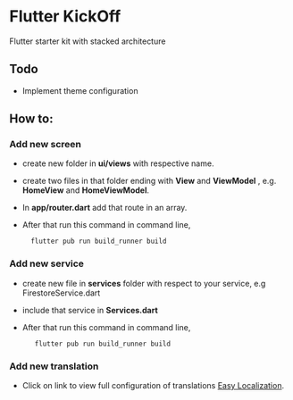 # Flutter KickOff

Flutter starter kit with stacked architecture

## Todo
- Implement theme configuration

## How to:

### **Add new screen**
- create new folder in **ui/views** with respective name.

- create two files in that folder ending with **View** and **ViewModel** , e.g. **HomeView** and **HomeViewModel**.

- In **app/router.dart** add that route in an array.

- After that run this command in command line,

        flutter pub run build_runner build


### **Add new service**
- create new file in **services** folder with respect to your service, e.g FirestoreService.dart

- include that service in **Services.dart** 

- After that run this command in command line,

         flutter pub run build_runner build

### **Add new translation**
- Click on link to view full configuration of translations [Easy Localization](https://pub.dev/packages/easy_localization).